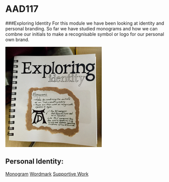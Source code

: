 # AAD117
###Exploring Identity
For this module we have been looking at identity and personal branding. So far we have studied monograms and how we can combne our initials to make a recognisable symbol or logo for our personal own brand. 


![Sketchbook Screenshot](https://raw.githubusercontent.com/JemmaEagleson/AAD117/master/Images/FullSizeRender-2.png)

Personal Identity: 
-------------------
[Monogram](https://www.flickr.com/photos/127785088@N07/16545300778/)
[Wordmark](https://www.flickr.com/photos/127785088@N07/16732872315/in/photostream/)
[Supportive Work](https://www.flickr.com/photos/127785088@N07/sets/72157648864458764/)
